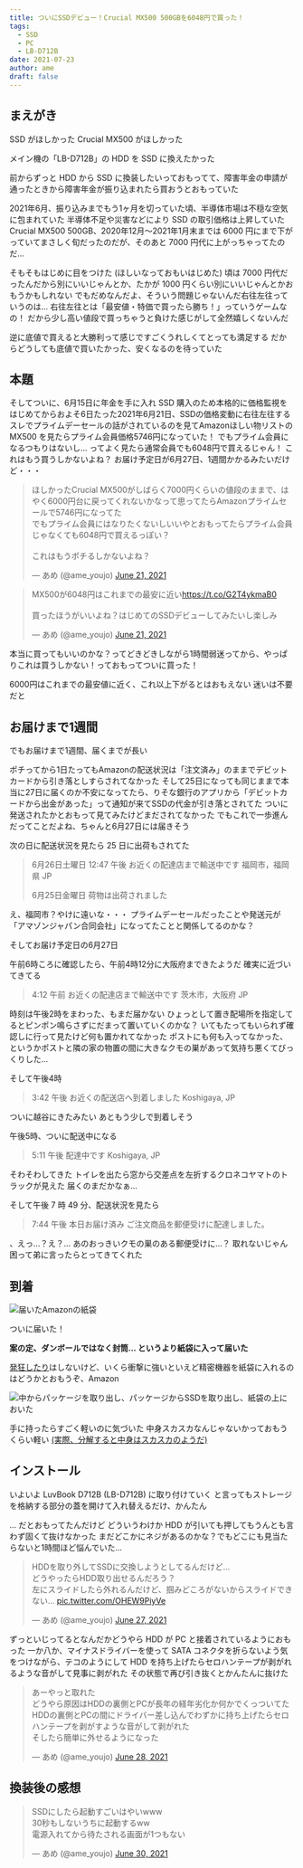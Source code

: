 ```yaml
---
title: ついにSSDデビュー！Crucial MX500 500GBを6048円で買った！
tags:
  - SSD
  - PC
  - LB-D712B
date: 2021-07-23
author: ame
draft: false
---
```


## まえがき

SSD がほしかった
Crucial MX500 がほしかった

メイン機の「LB-D712B」の HDD を SSD に換えたかった

前からずっと HDD から SSD に換装したいっておもってて、障害年金の申請が通ったときから障害年金が振り込まれたら買おうとおもっていた

2021年6月、振り込みまでもう1ヶ月を切っていた頃、半導体市場は不穏な空気に包まれていた
半導体不足や災害などにより SSD の取引価格は上昇していた
Crucial MX500 500GB、2020年12月〜2021年1月末までは 6000 円にまで下がっていてまさしく旬だったのだが、そのあと 7000 円代に上がっちゃってたのだ…

そもそもはじめに目をつけた (ほしいなっておもいはじめた) 頃は 7000 円代だったんだから別にいいじゃんとか、たかが 1000 円くらい別にいいじゃんとかおもうかもしれない
でもだめなんだよ、そういう問題じゃないんだ右往左往っていうのは…
右往左往とは「最安値・特価で買ったら勝ち！」っていうゲームなの！
だから少し高い値段で買っちゃうと負けた感じがして全然嬉しくないんだ

逆に底値で買えると大勝利って感じですごくうれしくてとっても満足する
だからどうしても底値で買いたかった、安くなるのを待っていた

## 本題

そしてついに、6月15日に年金を手に入れ SSD 購入のため本格的に価格監視をはじめてからおよそ6日たった2021年6月21日、SSDの価格変動に右往左往するスレでプライムデーセールの話がされているのを見てAmazonほしい物リストの MX500 を見たらプライム会員価格5746円になっていた！
でもプライム会員になるつもりはないし…
ってよく見たら通常会員でも6048円で買えるじゃん！
これはもう買うしかないよね？
お届け予定日が6月27日、1週間かかるみたいだけど・・・

<blockquote class="twitter-tweet" data-media-max-width="560"><p lang="ja" dir="ltr">ほしかったCrucial MX500がしばらく7000円くらいの値段のままで、はやく6000円台に戻ってくれないかなって思ってたらAmazonプライムセールで5746円になってた<br>でもプライム会員にはなりたくないしいいやとおもってたらプライム会員じゃなくても6048円で買えるっぽい？<br><br>これはもうポチるしかないよね？</p>&mdash; あめ (@ame_youjo) <a href="https://twitter.com/ame_youjo/status/1406897697810911235?ref_src=twsrc%5Etfw">June 21, 2021</a></blockquote> <script async src="https://platform.twitter.com/widgets.js" charset="utf-8"></script>

<blockquote class="twitter-tweet" data-media-max-width="560"><p lang="ja" dir="ltr">MX500が6048円はこれまでの最安に近い<a href="https://t.co/G2T4ykmaB0">https://t.co/G2T4ykmaB0</a><br><br>買ったほうがいいよね？はじめてのSSDデビューしてみたいし楽しみ</p>&mdash; あめ (@ame_youjo) <a href="https://twitter.com/ame_youjo/status/1406898711884566534?ref_src=twsrc%5Etfw">June 21, 2021</a></blockquote> <script async src="https://platform.twitter.com/widgets.js" charset="utf-8"></script>

本当に買ってもいいのかな？ってどきどきしながら1時間弱迷ってから、やっぱりこれは買うしかない！っておもってついに買った！

6000円はこれまでの最安値に近く、これ以上下がるとはおもえない
迷いは不要だと

## お届けまで1週間

でもお届けまで1週間、届くまでが長い

ポチってから1日たってもAmazonの配送状況は「注文済み」のままでデビットカードから引き落としすらされてなかった
そして25日になっても同じままで本当に27日に届くのか不安になってたら、りそな銀行のアプリから「デビットカードから出金があった」って通知が来てSSDの代金が引き落とされてた
ついに発送されたかとおもって見てみたけどまだされてなかった
でもこれで一歩進んだってことだよね、ちゃんと6月27日には届きそう

次の日に配送状況を見たら 25 日に出荷もされてた

> 6月26日土曜日
> 12:47 午後
> お近くの配達店まで輸送中です
> 福岡市，福岡県 JP
> 
> 6月25日金曜日
> 荷物は出荷されました

え、福岡市？やけに遠いな・・・
プライムデーセールだったことや発送元が「アマゾンジャパン合同会社」になってたことと関係してるのかな？

そしてお届け予定日の6月27日

午前6時ころに確認したら、午前4時12分に大阪府まできたようだ
確実に近づいてきてる

> 4:12 午前
> お近くの配達店まで輸送中です
> 茨木市，大阪府 JP

時刻は午後2時をまわった、もまだ届かない
ひょっとして置き配場所を指定してるとピンポン鳴らさずにだまって置いていくのかな？
いてもたってもいられず確認しに行って見たけど何も置かれてなかった
ポストにも何も入ってなかった、というかポストと隣の家の物置の間に大きなクモの巣があって気持ち悪くてびっくりした…

そして午後4時

> 3:42 午後
> お近くの配送店へ到着しました
> Koshigaya, JP

ついに越谷にきたみたい
あともう少しで到着しそう

午後5時、ついに配送中になる

> 5:11 午後
> 配達中です
> Koshigaya, JP

そわそわしてきた
トイレを出たら窓から交差点を左折するクロネコヤマトのトラックが見えた
届くのまだかなぁ…

そして午後 7 時 49 分、配送状況を見たら

> 7:44 午後
> 本日お届け済み
> ご注文商品を郵便受けに配達しました。

、えっ…？え？…
あのおっきいクモの巣のある郵便受けに…？
取れないじゃん
困って弟に言ったらとってきてくれた

## 到着

![届いたAmazonの紙袋](./紙袋.jxl)

ついに届いた！

**案の定、ダンボールではなく封筒… というより紙袋に入って届いた**

[発狂したり](docs/狂うシャル)はしないけど、いくら衝撃に強いといえど精密機器を紙袋に入れるのはどうかとおもうぞ、Amazon

![中からパッケージを取り出し、パッケージからSSDを取り出し、紙袋の上においた](./中身.jxl)

手に持ったらすごく軽いのに気づいた
中身スカスカなんじゃないかっておもうくらい軽い
[(実際、分解すると中身はスカスカのようだ)](https://bbs.kakaku.com/bbs/K0001028334/SortID=23898650/)

## インストール

いよいよ LuvBook D712B (LB-D712B) に取り付けていく
と言ってもストレージを格納する部分の蓋を開けて入れ替えるだけ、かんたん

… だとおもってたんだけど
どういうわけか HDD が引いても押してもうんとも言わず固くて抜けなかった
まだどこかにネジがあるのかな？でもどこにも見当たらないと1時間ほど悩んでいた…

<blockquote class="twitter-tweet" data-media-max-width="560"><p lang="ja" dir="ltr">HDDを取り外してSSDに交換しようとしてるんだけど…<br>どうやったらHDD取り出せるんだろう？<br>左にスライドしたら外れるんだけど、掴みどころがないからスライドできない… <a href="https://t.co/OHEW9PiyVe">pic.twitter.com/OHEW9PiyVe</a></p>&mdash; あめ (@ame_youjo) <a href="https://twitter.com/ame_youjo/status/1409294311452135427?ref_src=twsrc%5Etfw">June 27, 2021</a></blockquote> <script async src="https://platform.twitter.com/widgets.js" charset="utf-8"></script>

ずっといじってるとなんだかどうやら HDD が PC と接着されているようにおもった
一か八か、マイナスドライバーを使って SATA コネクタを折らないよう気をつけながら、テコのようにして HDD を持ち上げたらセロハンテープが剥がれるような音がして見事に剥がれた
その状態で再び引き抜くとかんたんに抜けた

<blockquote class="twitter-tweet" data-media-max-width="560"><p lang="ja" dir="ltr">あーやっと取れた<br>どうやら原因はHDDの裏側とPCが長年の経年劣化か何かでくっついてた<br>HDDの裏側とPCの間にドライバー差し込んでわずかに持ち上げたらセロハンテープを剥がすような音がして剥がれた<br>そしたら簡単に外せるようになった</p>&mdash; あめ (@ame_youjo) <a href="https://twitter.com/ame_youjo/status/1409307512067661826?ref_src=twsrc%5Etfw">June 28, 2021</a></blockquote> <script async src="https://platform.twitter.com/widgets.js" charset="utf-8"></script>

## 換装後の感想

<blockquote class="twitter-tweet" data-media-max-width="560"><p lang="ja" dir="ltr">SSDにしたら起動すごいはやいwww<br>30秒もしないうちに起動するww<br>電源入れてから待たされる画面が1つもない</p>&mdash; あめ (@ame_youjo) <a href="https://twitter.com/ame_youjo/status/1410121081189396482?ref_src=twsrc%5Etfw">June 30, 2021</a></blockquote> <script async src="https://platform.twitter.com/widgets.js" charset="utf-8"></script>
